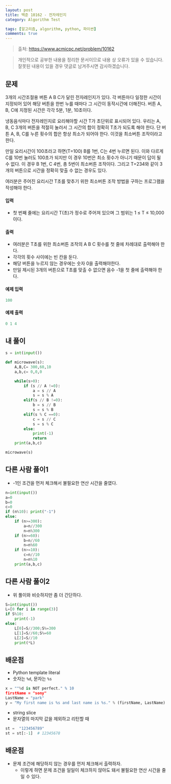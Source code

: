 ```yaml
---
layout: post
title: 백준 10162 - 전자레인지
category: Algorithm Test

tags: [알고리즘, algorithm, python, 파이썬]
comments: true
---
```


> 출처: https://www.acmicpc.net/problem/10162

> 개인적으로 공부한 내용을 정리한 문서이므로 내용 상 오류가 있을 수 있습니다.
> 잘못된 내용이 있을 경우 댓글로 남겨주시면 감사하겠습니다.

## 문제
3개의 시간조절용 버튼 A B C가 달린 전자레인지가 있다. 각 버튼마다 일정한 시간이 지정되어 있어 해당 버튼을 한번 누를 때마다 그 시간이 동작시간에 더해진다. 버튼 A, B, C에 지정된 시간은 각각 5분, 1분, 10초이다.

냉동음식마다 전자레인지로 요리해야할 시간 T가 초단위로 표시되어 있다. 우리는 A, B, C 3개의 버튼을 적절히 눌러서 그 시간의 합이 정확히 T초가 되도록 해야 한다. 단 버튼 A, B, C를 누른 횟수의 합은 항상 최소가 되어야 한다. 이것을 최소버튼 조작이라고 한다. 

만일 요리시간이 100초라고 하면(T=100) B를 1번, C는 4번 누르면 된다. 이와 다르게 C를 10번 눌러도 100초가 되지만 이 경우 10번은 최소 횟수가 아니기 때문이 답이 될 수 없다. 이 경우 B 1번, C 4번, 총 5번이 최소버튼 조작이다. 그리고 T=234와 같이 3개의 버튼으로 시간을 정확히 맞출 수 없는 경우도 있다. 

여러분은 주어진 요리시간 T초를 맞추기 위한 최소버튼 조작 방법을 구하는 프로그램을 작성해야 한다. 

#### 입력
- 첫 번째 줄에는 요리시간 T(초)가 정수로 주어져 있으며 그 범위는 1 ≤ T ≤ 10,000 이다. 

#### 출력

- 여러분은 T초를 위한 최소버튼 조작의 A B C 횟수를 첫 줄에 차례대로 출력해야 한다. 
- 각각의 횟수 사이에는 빈 칸을 둔다. 
- 해당 버튼을 누르지 않는 경우에는 숫자 0을 출력해야한다. 
- 만일 제시된 3개의 버튼으로 T초를 맞출 수 없으면 음수 -1을 첫 줄에 출력해야 한다. 

#### 예제 입력

```python
100
```

#### 예제 출력

```python
0 1 4
```

## 내 풀이

```python
s = int(input())

def microwave(s):
    A,B,C= 300,60,10
    a,b,c= 0,0,0

    while(s>0):
        if (s // A !=0):
            a = s // A
            s = s % A
        elif(s // B !=0):
            b = s // B
            s = s % B
        elif(s % C ==0):
            c = s // C
            s = s % C
        else:
            print(-1)
            return
    print(a,b,c)

microwave(s)
```

## 다른 사람 풀이1

- -1인 조건을 먼저 체크해서 불필요한 연산 시간을 줄였다.

```python
n=int(input())
a=0
b=0
c=0
if (n%10): print("-1")
else:
    if (n>=300):
        a=n//300
        n=n%300
    if (n>=60):
        b=n//60
        n=n%60
    if (n>=10):
        c=n//10
        n=n%10
    print(a,b,c)
```

## 다른 사람 풀이2

- 위 풀이와 비슷하지만 좀 더 간단하다.

```python
S=int(input())
L=[0 for i in range(3)]
if S%10:
    print(-1)
else:
    L[0]=S//300;S%=300
    L[1]=S//60;S%=60
    L[2]=S//10
    print(*L)
```


## 배운점

- Python template literal
- 숫자는 `%d`, 문자는 `%s`

```python
x = ""%d is NOT perfect." % 10
firstName = "sony"
LastName = "park"
y = "My first name is %s and last name is %s." % (firstName, LastName)
```

- string slice
- 문자열의 마지막 값을 제외하고 리턴할 때

```python
st =  "123456789"
st = st[:-1]  # 12345678 
```

## 배운점

- 문제 조건에 해당하지 않는 경우를 먼저 체크해서 출력하자.
    - 이렇게 하면 문제 조건을 일일이 체크하지 않아도 돼서 불필요한 연산 시간을 줄일 수 있다.


